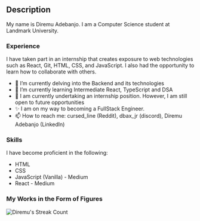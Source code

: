 ## Description

My name is Diremu Adebanjo. I am a Computer Science student at Landmark University.   

### Experience
I have taken part in an internship that creates exposure to web technologies such as React, Git, HTML, CSS, and JavaScript. I also had the opportunity to learn how to collaborate with others.  

- 🔭 I’m currently delving into the Backend and its technologies  
- 🌱 I’m currently learning Intermediate React, TypeScript and DSA 
- 👯 I am currently undertaking an internship position.  However, I am still open to future opportunities
- ✨ I am on my way to becoming a FullStack Engineer.  
- 📫 How to reach me: cursed_line (Reddit), dbax_jr (discord), Diremu Adebanjo (LinkedIn)  

### Skills
I have become proficient in the following:
- HTML
- CSS
- JavaScript (Vanilla) - Medium
- React - Medium

<h3>My Works in the Form of Figures</h3>
<p>
  <img align="left" src="https://github-readme-streak-stats.herokuapp.com/?user=diremu&" alt="Diremu's Streak Count" />
</p>

